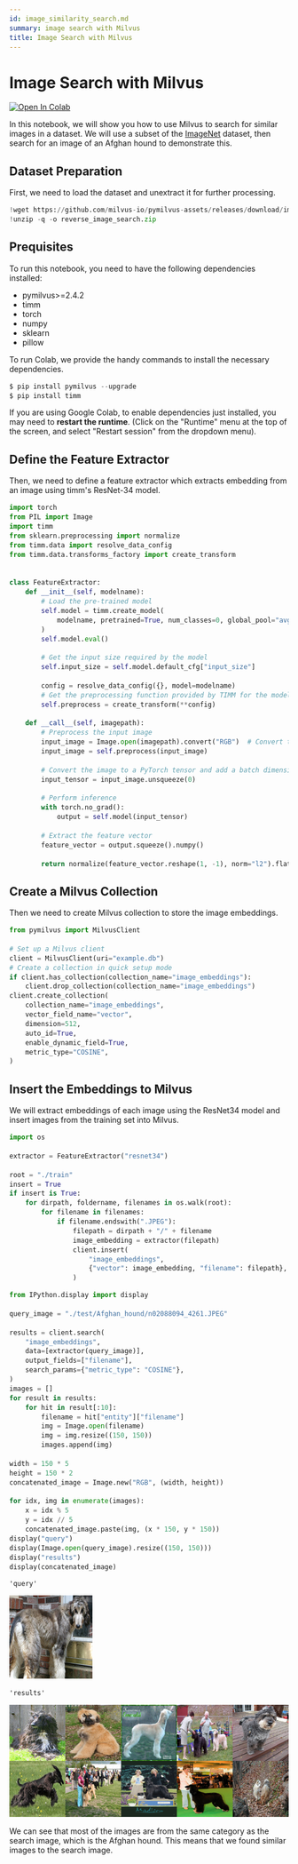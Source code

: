```yaml
---
id: image_similarity_search.md
summary: image search with Milvus
title: Image Search with Milvus
---
```


# Image Search with Milvus

<a href="https://colab.research.google.com/github/milvus-io/bootcamp/blob/master/bootcamp/tutorials/quickstart/image_search_with_milvus.ipynb" target="_parent"><img src="https://colab.research.google.com/assets/colab-badge.svg" alt="Open In Colab"/></a>

In this notebook, we will show you how to use Milvus to search for similar images in a dataset. We will use a subset of the [ImageNet](https://www.image-net.org/) dataset, then search for an image of an Afghan hound to demonstrate this.


## Dataset Preparation
First, we need to load the dataset and unextract it for further processing.


```python
!wget https://github.com/milvus-io/pymilvus-assets/releases/download/imagedata/reverse_image_search.zip
!unzip -q -o reverse_image_search.zip
```

## Prequisites

To run this notebook, you need to have the following dependencies installed:
- pymilvus>=2.4.2
- timm
- torch
- numpy
- sklearn
- pillow 

To run Colab, we provide the handy commands to install the necessary dependencies.


```python
$ pip install pymilvus --upgrade
$ pip install timm
```
<div class="alert note">

If you are using Google Colab, to enable dependencies just installed, you may need to **restart the runtime**. (Click on the "Runtime" menu at the top of the screen, and select "Restart session" from the dropdown menu).

</div>

## Define the Feature Extractor
Then, we need to define a feature extractor which extracts embedding from an image using timm's ResNet-34 model.


```python
import torch
from PIL import Image
import timm
from sklearn.preprocessing import normalize
from timm.data import resolve_data_config
from timm.data.transforms_factory import create_transform


class FeatureExtractor:
    def __init__(self, modelname):
        # Load the pre-trained model
        self.model = timm.create_model(
            modelname, pretrained=True, num_classes=0, global_pool="avg"
        )
        self.model.eval()

        # Get the input size required by the model
        self.input_size = self.model.default_cfg["input_size"]

        config = resolve_data_config({}, model=modelname)
        # Get the preprocessing function provided by TIMM for the model
        self.preprocess = create_transform(**config)

    def __call__(self, imagepath):
        # Preprocess the input image
        input_image = Image.open(imagepath).convert("RGB")  # Convert to RGB if needed
        input_image = self.preprocess(input_image)

        # Convert the image to a PyTorch tensor and add a batch dimension
        input_tensor = input_image.unsqueeze(0)

        # Perform inference
        with torch.no_grad():
            output = self.model(input_tensor)

        # Extract the feature vector
        feature_vector = output.squeeze().numpy()

        return normalize(feature_vector.reshape(1, -1), norm="l2").flatten()
```

## Create a Milvus Collection
Then we need to create Milvus collection to store the image embeddings.


```python
from pymilvus import MilvusClient

# Set up a Milvus client
client = MilvusClient(uri="example.db")
# Create a collection in quick setup mode
if client.has_collection(collection_name="image_embeddings"):
    client.drop_collection(collection_name="image_embeddings")
client.create_collection(
    collection_name="image_embeddings",
    vector_field_name="vector",
    dimension=512,
    auto_id=True,
    enable_dynamic_field=True,
    metric_type="COSINE",
)
```

## Insert the Embeddings to Milvus
We will extract embeddings of each image using the ResNet34 model and insert images from the training set into Milvus.


```python
import os

extractor = FeatureExtractor("resnet34")

root = "./train"
insert = True
if insert is True:
    for dirpath, foldername, filenames in os.walk(root):
        for filename in filenames:
            if filename.endswith(".JPEG"):
                filepath = dirpath + "/" + filename
                image_embedding = extractor(filepath)
                client.insert(
                    "image_embeddings",
                    {"vector": image_embedding, "filename": filepath},
                )
```


```python
from IPython.display import display

query_image = "./test/Afghan_hound/n02088094_4261.JPEG"

results = client.search(
    "image_embeddings",
    data=[extractor(query_image)],
    output_fields=["filename"],
    search_params={"metric_type": "COSINE"},
)
images = []
for result in results:
    for hit in result[:10]:
        filename = hit["entity"]["filename"]
        img = Image.open(filename)
        img = img.resize((150, 150))
        images.append(img)

width = 150 * 5
height = 150 * 2
concatenated_image = Image.new("RGB", (width, height))

for idx, img in enumerate(images):
    x = idx % 5
    y = idx // 5
    concatenated_image.paste(img, (x * 150, y * 150))
display("query")
display(Image.open(query_image).resize((150, 150)))
display("results")
display(concatenated_image)
```


    'query'



    
<img src="../../../assets/query.png" width="150" alt="query result" />
    



    'results'



    
![Results](../../../assets/results.png)
    


We can see that most of the images are from the same category as the search image, which is the Afghan hound. This means that we found similar images to the search image.
